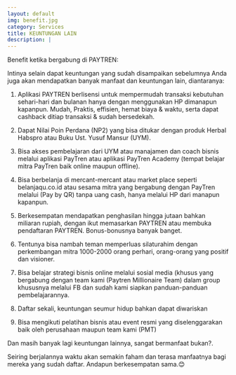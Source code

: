 ```yaml
---
layout: default
img: benefit.jpg
category: Services
title: KEUNTUNGAN LAIN
description: |
---
```

Benefit ketika bergabung di PAYTREN:

Intinya selain dapat keuntungan yang sudah disampaikan sebelumnya Anda juga akan mendapatkan banyak manfaat dan keuntungan lain, diantaranya:

1. Aplikasi PAYTREN berlisensi untuk mempermudah transaksi kebutuhan sehari-hari dan bulanan hanya dengan menggunakan HP dimanapun kapanpun. Mudah, Praktis, effisien, hemat biaya & waktu, serta dapat cashback ditiap transaksi & sudah bersedekah.

2. Dapat Nilai Poin Perdana (NP2) yang bisa ditukar dengan produk Herbal Habspro atau Buku Ust. Yusuf Mansur (UYM).

3. Bisa akses pembelajaran dari UYM atau manajamen dan coach bisnis melalui aplikasi PayTren atau aplikasi PayTren Academy (tempat belajar mitra PayTren baik online maupun offline).

4. Bisa berbelanja di mercant-mercant atau market place seperti belanjaqu.co.id atau sesama mitra yang bergabung dengan PayTren melalui (Pay by QR) tanpa uang cash, hanya melalui HP dari manapun kapanpun.

5. Berkesempatan mendapatkan penghasilan hingga jutaan bahkan miliaran rupiah, dengan ikut memasarkan PAYTREN atau membuka pendaftaran PAYTREN. Bonus-bonusnya banyak banget.

6. Tentunya bisa nambah teman memperluas silaturahim dengan perkembangan mitra 1000-2000 orang perhari, orang-orang yang positif dan visioner.

7. Bisa belajar strategi bisnis online melalui sosial media (khusus yang bergabung dengan team kami (Paytren Millionaire Team) dalam group khususnya melalui FB dan sudah kami siapkan panduan-panduan pembelajarannya.

8. Daftar sekali, keuntungan seumur hidup bahkan dapat diwariskan

9. Bisa mengikuti pelatihan bisnis atau event resmi yang diselenggarakan baik oleh perusahaan maupun team kami (PMT)

Dan masih banyak lagi keuntungan lainnya, sangat bermanfaat bukan?.

Seiring berjalannya waktu akan semakin faham dan terasa manfaatnya bagi mereka yang sudah daftar. Andapun berkesempatan sama.😊

